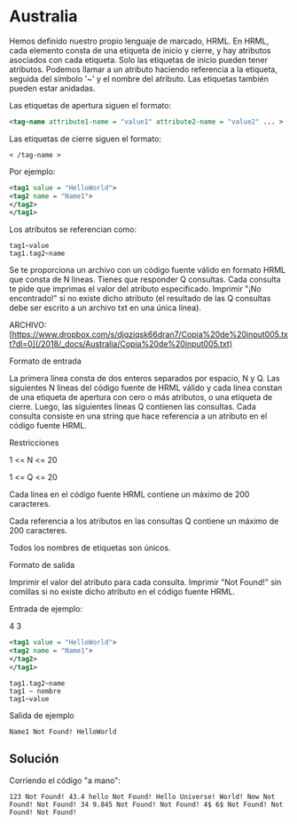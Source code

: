 # Australia

Hemos definido nuestro propio lenguaje de marcado, HRML. En HRML, cada elemento consta de una etiqueta de inicio y cierre, y hay atributos asociados con cada etiqueta. Solo las etiquetas de inicio pueden tener atributos. Podemos llamar a un atributo haciendo referencia a la etiqueta, seguida del símbolo '~' y el nombre del atributo. Las etiquetas también pueden estar anidadas.

Las etiquetas de apertura siguen el formato:
```xml
<tag-name attribute1-name = "value1" attribute2-name = "value2" ... >
```

Las etiquetas	 de cierre siguen el formato:
```
< /tag-name >
```

Por ejemplo:

```xml
<tag1 value = "HelloWorld">
<tag2 name = "Name1">
</tag2>
</tag1>
```

Los atributos se referencian como:

```
tag1~value  
tag1.tag2~name
```
 
Se te proporciona un archivo con un código fuente válido en formato HRML que consta de N líneas. Tienes que responder Q consultas. Cada consulta te pide que imprimas el valor del atributo especificado. Imprimir "¡No encontrado!" si no existe dicho atributo (el resultado de las Q consultas debe ser escrito a un archivo txt en una única línea).
 
ARCHIVO: [https://www.dropbox.com/s/djqziqsk66dran7/Copia%20de%20input005.txt?dl=0](/2018/_docs/Australia/Copia%20de%20input005.txt)

Formato de entrada

La primera línea consta de dos enteros separados por espacio, N y Q. Las siguientes N líneas del código fuente de HRML válido y cada línea constan de una etiqueta de apertura con cero o más atributos, o una etiqueta de cierre. Luego, las siguientes líneas Q contienen las consultas. Cada consulta consiste en una string que hace referencia a un atributo en el código fuente HRML.
 
Restricciones

1 <= N <= 20

1 <= Q <= 20

Cada línea en el código fuente HRML contiene un máximo de 200 caracteres.

Cada referencia a los atributos en las consultas Q contiene un máximo de 200 caracteres.

Todos los nombres de etiquetas son únicos.
 
Formato de salida

Imprimir el valor del atributo para cada consulta. Imprimir "Not Found!" sin comillas si no existe dicho atributo en el código fuente HRML.
 
Entrada de ejemplo:

4 3

```xml
<tag1 value = "HelloWorld">
<tag2 name = "Name1">
</tag2>
</tag1>
```

```
tag1.tag2~name
tag1 ~ nombre
tag1~value
```

Salida de ejemplo 

```
Name1 Not Found! HelloWorld
```

## Solución

Corriendo el código "a mano":

```
123 Not Found! 43.4 hello Not Found! Hello Universe! World! New Not Found! Not Found! 34 9.845 Not Found! Not Found! 4$ 6$ Not Found! Not Found! Not Found!
```